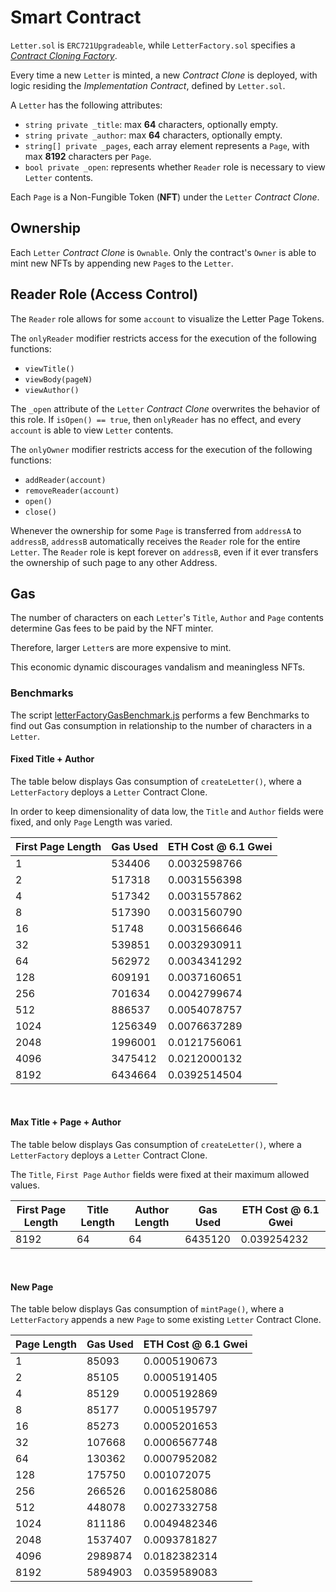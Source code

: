 # Smart Contract

`Letter.sol` is `ERC721Upgradeable`, while `LetterFactory.sol` specifies a *[Contract Cloning Factory](https://blog.openzeppelin.com/workshop-recap-cheap-contract-deployment-through-clones/)*.

Every time a new `Letter` is minted, a new *Contract Clone* is deployed, with logic residing the *Implementation Contract*, defined by `Letter.sol`.

A `Letter` has the following attributes:
- `string private _title`: max **64** characters, optionally empty.
- `string private _author`: max **64** characters, optionally empty.
- `string[] private _pages`, each array element represents a `Page`, with max **8192** characters per `Page`.
- `bool private _open`: represents whether `Reader` role is necessary to view `Letter` contents.

Each `Page` is a Non-Fungible Token (**NFT**) under the `Letter` *Contract Clone*.

## Ownership

Each `Letter` *Contract Clone* is `Ownable`.
Only the contract's `Owner` is able to mint new NFTs by appending new `Page`s to the `Letter`.

## Reader Role (Access Control)

The `Reader` role allows for some `account` to visualize the Letter Page Tokens.

The `onlyReader` modifier restricts access for the execution of the following functions:
- `viewTitle()`
- `viewBody(pageN)`
- `viewAuthor()`

The `_open` attribute of the `Letter` *Contract Clone* overwrites the behavior of this role.
If `isOpen() == true`, then `onlyReader` has no effect, and every `account` is able to view `Letter` contents.

The `onlyOwner` modifier restricts access for the execution of the following functions:
- `addReader(account)`
- `removeReader(account)`
- `open()`
- `close()`

Whenever the ownership for some `Page` is transferred from `addressA` to `addressB`, `addressB` automatically receives the `Reader` role for the entire `Letter`. The `Reader` role is kept forever on `addressB`, even if it ever transfers the ownership of such page to any other Address.

## Gas

The number of characters on each `Letter`'s `Title`, `Author` and `Page` contents determine Gas fees to be paid by the NFT minter.

Therefore, larger `Letter`s are more expensive to mint.

This economic dynamic discourages vandalism and meaningless NFTs.

### Benchmarks

The script [letterFactoryGasBenchmark.js](../scripts/letterFactoryGasBenchmark.js) performs a few Benchmarks to find out Gas consumption in relationship to the number of characters in a `Letter`.

#### Fixed Title + Author

The table below displays Gas consumption of `createLetter()`, where a `LetterFactory` deploys a `Letter` Contract Clone.

In order to keep dimensionality of data low, the `Title` and `Author` fields were fixed, and only `Page` Length was varied.

<table>
<thead>
  <tr>
    <th>First Page Length</th>
    <th>Gas Used</th>
    <th>ETH Cost @ 6.1 Gwei</th>
  </tr>
</thead>
<tbody>
  <tr>
    <td>1</td>
    <td>534406</td>
    <td>0.0032598766</td>
  </tr>
  <tr>
    <td>2</td>
    <td>517318</td>
    <td>0.0031556398</td>
  </tr>
  <tr>
    <td>4</td>
    <td>517342</td>
    <td>0.0031557862</td>
  </tr>
  <tr>
    <td>8</td>
    <td>517390</td>
    <td>0.0031560790</td>
  </tr>
  <tr>
    <td>16</td>
    <td>51748</td>
    <td>0.0031566646</td>
  </tr>
  <tr>
    <td>32</td>
    <td>539851</td>
    <td>0.0032930911</td>
  </tr>
  <tr>
    <td>64</td>
    <td>562972</td>
    <td>0.0034341292</td>
  </tr>
  <tr>
    <td>128</td>
    <td>609191</td>
    <td>0.0037160651</td>
  </tr>
  <tr>
    <td>256</td>
    <td>701634</td>
    <td>0.0042799674</td>
  </tr>
  <tr>
    <td>512</td>
    <td>886537</td>
    <td>0.0054078757</td>
  </tr>
  <tr>
    <td>1024</td>
    <td>1256349</td>
    <td>0.0076637289</td>
  </tr>
  <tr>
    <td>2048</td>
    <td>1996001</td>
    <td>0.0121756061</td>
  </tr>
  <tr>
    <td>4096</td>
    <td>3475412</td>
    <td>0.0212000132</td>
  </tr>
  <tr>
    <td>8192</td>
    <td>6434664</td>
    <td>0.0392514504</td>
  </tr>
</tbody>
</table>
<br>

#### Max Title + Page + Author

The table below displays Gas consumption of `createLetter()`, where a `LetterFactory` deploys a `Letter` Contract Clone.

The `Title`, `First Page` `Author` fields were fixed at their maximum allowed values.

<table>
<thead>
  <tr>
    <th>First Page Length</th>
    <th>Title Length</th>
    <th>Author Length</th>
    <th>Gas Used</th>
    <th>ETH Cost @ 6.1 Gwei</th>
  </tr>
</thead>
<tbody>
  <tr>
    <td>8192</td>
    <td>64</td>
    <td>64</td>
    <td>6435120</td>
    <td>0.039254232</td>
  </tr>
</tbody>
</table>
<br>


#### New Page

The table below displays Gas consumption of `mintPage()`, where a `LetterFactory` appends a new `Page` to some existing `Letter` Contract Clone.

<table>
<thead>
  <tr>
    <th>Page Length</th>
    <th>Gas Used</th>
    <th>ETH Cost @ 6.1 Gwei</th>
  </tr>
</thead>
<tbody>
  <tr>
    <td>1</td>
    <td>85093</td>
    <td>0.0005190673</td>
  </tr>
  <tr>
    <td>2</td>
    <td>85105</td>
    <td>0.0005191405</td>
  </tr>
  <tr>
    <td>4</td>
    <td>85129</td>
    <td>0.0005192869</td>
  </tr>
  <tr>
    <td>8</td>
    <td>85177</td>
    <td>0.0005195797</td>
  </tr>
  <tr>
    <td>16</td>
    <td>85273</td>
    <td>0.0005201653</td>
  </tr>
  <tr>
    <td>32</td>
    <td>107668</td>
    <td>0.0006567748</td>
  </tr>
  <tr>
    <td>64</td>
    <td>130362</td>
    <td>0.0007952082</td>
  </tr>
  <tr>
    <td>128</td>
    <td>175750</td>
    <td>0.001072075</td>
  </tr>
  <tr>
    <td>256</td>
    <td>266526</td>
    <td>0.0016258086</td>
  </tr>
  <tr>
    <td>512</td>
    <td>448078</td>
    <td>0.0027332758</td>
  </tr>
  <tr>
    <td>1024</td>
    <td>811186</td>
    <td>0.0049482346</td>
  </tr>
  <tr>
    <td>2048</td>
    <td>1537407</td>
    <td>0.0093781827</td>
  </tr>
  <tr>
    <td>4096</td>
    <td>2989874</td>
    <td>0.0182382314</td>
  </tr>
  <tr>
    <td>8192</td>
    <td>5894903</td>
    <td>0.0359589083</td>
  </tr>
</tbody>
</table>
<br>